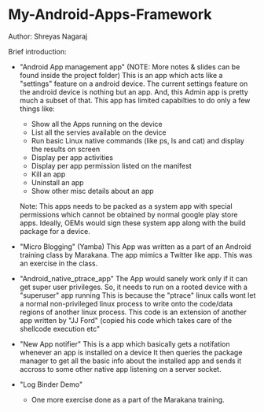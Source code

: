 # My-Android-Apps-Framework
Author: Shreyas Nagaraj

Brief introduction:

- "Android App management app" (NOTE: More notes & slides can be found inside the project folder)
   This is an app which acts like a "settings" feature on a android device.
   The current settings feature on the android device is nothing but an app.
   And, this Admin app is pretty much a subset of that. This app has limited capabilties
   to do only a few things like:
   - Show all the Apps running on the device
   - List all the servies available on the device
   - Run basic Linux native commands (like ps, ls and cat) and display the results on screen
   - Display per app activities
   - Display per app permission listed on the manifest
   - Kill an app
   - Uninstall an app
   - Show other misc details about an app

   Note: This apps needs to be packed as a system app with special permissions which cannot
   be obtained by normal google play store apps. Ideally, OEMs would sign these system app
   along with the build package for a device. 
 
- "Micro Blogging" (Yamba)
  This App was written as a part of an Android training class by Marakana. 
  The app mimics a Twitter like app. This was an exercise in the class. 

- "Android_native_ptrace_app"
  The App would sanely work only if it can get super user privileges. 
  So, it needs to run on a rooted device with a "superuser" app running
  This is because the "ptrace" linux calls wont let a normal non-privileged linux process
  to write onto the code/data regions of another linux process. 
  This code is an extension of another app written by "JJ Ford" (copied his code which takes
  care of the shellcode execution etc"

- "New App notifier"
  This is a app which basically gets a notifation whenever an app is installed on a device
  It then queries the package manager to get all the basic info about the installed app
  and sends it accross to some other native app listening on a server socket.  

- "Log Binder Demo"
  - One more exercise done as a part of the Marakana training.
